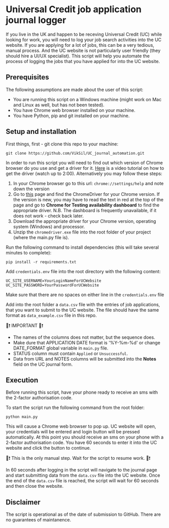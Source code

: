 # Universal Credit job application journal logger

If you live in the UK and happen to be receving Universal Credit (UC) while looking for work, you will need to log your job search activities into the UC website. If you are applying for a lot of jobs, this can be a very tedious, manual process. And the UC website is not particularly user friendly (they should hire a UI/UX specialist). This script will help you automate the process of logging the jobs that you have applied for into the UC website.

## Prerequisites

The following assumptions are made about the user of this script:

* You are running this script on a Windows machine (might work on Mac and Linux as well, but has not been tested). 
* You have Chrome web browser installed on your machine.
* You have Python, pip and git installed on your machine.

## Setup and installation

First things, first - git clone this repo to your machine:

    
    git clone https://github.com/VikSil/UC_journal_automation.git

In order to run this script you will need to find out which version of Chrome browser do you use and get a driver for it. [Here](https://www.youtube.com/watch?v=Yh4CnDL44O8) is a video tutorial on how to get the driver (watch up to 2:00). Alternatively  you may follow these steps:

1. In your Chrome browser go to this url: `chrome://settings/help` and note down the version
1. Go to [this](https://chromedriver.chromium.org/downloads) page and find the ChromeDriver for your Chrome version. If the version is new, you may have to read the text in red at the top of the page and go to **Chrome for Testing availability dashboard** to find the appropriate driver. N.B. The dashboard is frequently unavailable, if it does not work - check back later.
1. Download the appropriate driver for your Chrome version, operating system (Windows) and processor.
1. Unzip the `chromedriver.exe` file into the root folder of your project (where the main.py file is). 

Run the following command to install dependencies (this will take several minutes to complete):

    pip install -r requirements.txt

Add `credentials.env` file into the root directory with the following content:

    UC_SITE_USERNAME=YourLoginNameForUCWebsite
    UC_SITE_PASSWORD=YourPasswordForUCWebsite

Make sure that there are no spaces on either line in the `credentials.env` file

Add into the root folder a `data.csv` file with the entries of job applications, that you want to submit to the UC website. The file should have the same format as `data_example.csv` file in this repo. 

🔴❗ IMPORTANT  🔴❗
* The names of the columns does not matter, but the sequence does.
* Make dure that APPLICATION DATE format is '%Y-%m-%d' or change DATE_FORMAT global variable in `main.py` file.
* STATUS column must contain `Applied` or `Unsuccessful`.
* Data from URL and NOTES columns will be submitted into the **Notes** field on the UC journal form.


## Execution

Before running this script, have your phone ready to receive an sms with the 2-factor authorisation code.

To start the script run the following command from the root folder:

    python main.py

This will cause a Chrome web browser to pop up. UC website will open, your credentials will be entered and login button will be pressed automatically. At this point you should receive an sms on your phone with a  2-factor authorisation code. You have 60 seconds to enter it into the UC website and click the button to continue.

🔴❗ This is the only manual step. Wait for the script to resume work. 🔴❗

In 60 seconds after logging in the script will navigate to the journal page and start submitting data from the `data.csv` file into the UC website. Once the end of the `data.csv` file is reached, the script will wait for 60 seconds and then close the website.

## Disclaimer
The script is operational as of the date of submission to GitHub. There are no guarantees of maintanence.